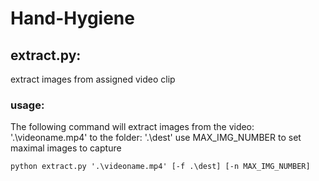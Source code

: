 # Hand-Hygiene

## extract.py:
extract images from assigned video clip
### usage:
The following command will extract images from
the video: '.\videoname.mp4'
to
the folder: '.\dest'
use MAX_IMG_NUMBER to set maximal images to capture 
```
python extract.py '.\videoname.mp4' [-f .\dest] [-n MAX_IMG_NUMBER]
```
